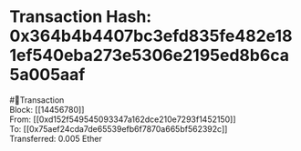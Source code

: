 
Transaction Hash: 0x364b4b4407bc3efd835fe482e181ef540eba273e5306e2195ed8b6ca5a005aaf
====================================================================================
  
#💸Transaction  
Block: [[14456780]]  
From: [[0xd152f549545093347a162dce210e7293f1452150]]  
To: [[0x75aef24cda7de65539efb6f7870a665bf562392c]]  
Transferred: 0.005 Ether